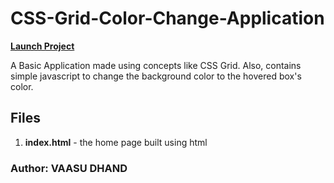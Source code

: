 # CSS-Grid-Color-Change-Application
[__Launch Project__](https://vaasu-dhand.github.io/CSS-Grid-Color-Change-Application/)

A Basic Application made using concepts like CSS Grid. Also, contains simple javascript to change the background color to the hovered box's color. 


## Files
1) **index.html** - the home page built using html

### Author: VAASU DHAND

